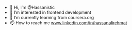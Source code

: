 - 👋 Hi, I’m @Hassanistic
- 👀 I’m interested in frontend development
- 🌱 I’m currently learning from coursera.org
- 📫 How to reach me www.linkedin.com/in/hassanalirehmat

<!---
Hassanistic/Hassanistic is a ✨ special ✨ repository because its `README.md` (this file) appears on your GitHub profile.
You can click the Preview link to take a look at your changes.
--->
